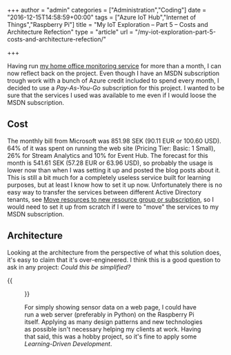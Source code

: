 +++
author = "admin"
categories = ["Administration","Coding"]
date = "2016-12-15T14:58:59+00:00"
tags = ["Azure IoT Hub","Internet of Things","Raspberry Pi"]
title = "My IoT Exploration – Part 5 – Costs and Architecture Refection"
type = "article"
url = "/my-iot-exploration-part-5-costs-and-architecture-refection/"

+++

Having run [my home office monitoring service][1] for more than a month, I can now reflect back on the project. Even though I have an MSDN subscription trough work with a bunch of Azure credit included to spend every month, I decided to use a _Pay-As-You-Go_ subscription for this project. I wanted to be sure that the services I used was available to me even if I would loose the MSDN subscription.

## Cost

The monthly bill from Microsoft was 851.98 SEK (90.11 EUR or 100.60 USD). 64% of it was spent on running the web site (Pricing Tier: Basic: 1 Small), 26% for Stream Analytics and 10% for Event Hub. The forecast for this month is 541.61 SEK (57.28 EUR or 63.96 USD), so probably the usage is lower now than when I was setting it up and posted the blog posts about it. This is still a bit much for a completely useless service built for learning purposes, but at least I know how to set it up now. Unfortunately there is no easy way to transfer the services between different Active Directory tenants, see [Move resources to new resource group or subscription][2], so I would need to set it up from scratch if I were to "move" the services to my MSDN subscription.

## Architecture

Looking at the architecture from the perspective of what this solution does, it's easy to claim that it's over-engineered. I think this is a good question to ask in any project: _Could this be simplified?_

{{<figure src="/images/Office-Monitoring-Azure.png" link="/images/Office-Monitoring-Azure.png" class="image-border">}}

For simply showing sensor data on a web page, I could have run a web server (preferably in Python) on the Raspberry Pi itself. Applying as many design patterns and new technologies as possible isn't necessary helping my clients at work. Having that said, this was a hobby project, so it's fine to apply some _Learning-Driven Development_.

 [1]: /my-iot-exploration/
 [2]: https://docs.microsoft.com/en-us/azure/azure-resource-manager/resource-group-move-resources